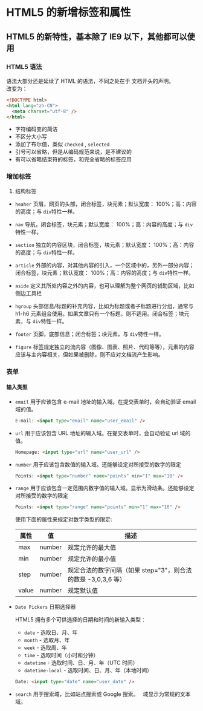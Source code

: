 # HTML5 的新增标签和属性

## HTML5 的新特性，基本除了 IE9 以下，其他都可以使用

### HTML5 语法

语法大部分还是延续了 HTML 的语法，不同之处在于 文档开头的声明。  
改变为：

```html
<!DOCTYPE html>
<html lang="zh-CN">
  <meta charset="utf-8" />
</html>
```

- 字符编码变的简洁
- 不区分大小写
- 添加了布尔值，类似 `checked` , `selected`
- 引号可以省略，但是从编码规范来说，是不建议的
- 有可以省略结束符的标签，和完全省略的标签应用

### 增加标签

1. 结构标签

- `heaher` 页眉，网页的头部，闭合标签，块元素；默认宽度： 100%；高：内容的高度；与 `div`特性一样。

- `nav` 导航，闭合标签，块元素；默认宽度： 100%；高：内容的高度；与 `div`特性一样。

- `section` 独立的内容区块，闭合标签，块元素；默认宽度： 100%；高：内容的高度；与 `div`特性一样。

- `article` 外部的内容，对其他内容的引入，一个区域中的，另外一部分内容；闭合标签，块元素；默认宽度： 100%；高：内容的高度；与 `div`特性一样。

- `aside` 定义其所处内容之外的内容，也可以理解为整个网页的辅助区域，比如侧边工具栏

- `hgroup` 头部信息/标题的补充内容，比如为标题或者子标题进行分组，通常与 h1-h6 元素组合使用。如果文章只有一个标题，则不适用。闭合标签；块元素，与 `div`特性一样。

- `footer` 页脚，底部信息；闭合标签；块元素，与 `div`特性一样。

- `figure` 标签规定独立的流内容（图像、图表、照片、代码等等），元素的内容应该与主内容相关，但如果被删除，则不应对文档流产生影响。

### 表单

#### 输入类型

- `email` 用于应该包含 e-mail 地址的输入域。在提交表单时，会自动验证 email 域的值。

  ```html
  E-mail: <input type="email" name="user_email" />
  ```

- `url` 用于应该包含 URL 地址的输入域。在提交表单时，会自动验证 url 域的值。

  ```html
  Homepage: <input type="url" name="user_url" />
  ```

- `number` 用于应该包含数值的输入域。还能够设定对所接受的数字的限定

  ```html
  Points: <input type="number" name="points" min="1" max="10" />
  ```

- `range` 用于应该包含一定范围内数字值的输入域。显示为滑动条。还能够设定对所接受的数字的限定

  ```html
  Points: <input type="range" name="points" min="1" max="10" />
  ```

  使用下面的属性来规定对数字类型的限定:

  | 属性  | 值     | 描述                                                          |
  | ----- | ------ | ------------------------------------------------------------- |
  | max   | number | 规定允许的最大值                                              |
  | min   | number | 规定允许的最小值                                              |
  | step  | number | 规定合法的数字间隔（如果 step="3"，则合法的数是 -3,0,3,6 等） |
  | value | number | 规定默认值                                                    |

- `Date Pickers` 日期选择器

  HTML5 拥有多个可供选择的日期和时间的新输入类型：

  - `date` - 选取日、月、年
  - `month` - 选取月、年
  - `week` - 选取周、年
  - `time` - 选取时间（小时和分钟）
  - `datetime` - 选取时间、日、月、年（UTC 时间）
  - `datetime-local` - 选取时间、日、月、年（本地时间）

  ```html
  Date: <input type="date" name="user_date" />
  ```

* `search` 用于搜索域，比如站点搜索或 Google 搜索。   域显示为常规的文本域。
